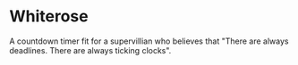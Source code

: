 # Whiterose
A countdown timer fit for a supervillian who believes that "There are always deadlines. There are always ticking clocks".
